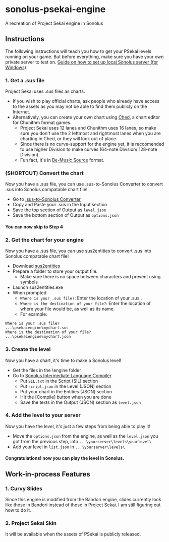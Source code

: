 # sonolus-psekai-engine
A recreation of Project Sekai engine in Sonolus

## Instructions
The following instructions will teach you how to get your PSekai levels running on your game. But before everything, make sure you have your own private server to test on. [Guide on how to set up local Sonolus server (for Windows)](https://docs.google.com/document/d/11rMD_wd-oXA6Qtvpk3gn_StZMO-XTMBWA_EVI-ksfXs/edit?usp=sharing)

### 1. Get a .sus file
Project Sekai uses .sus files as charts.
* If you wish to play official charts, ask people who already have access to the assets as you may not be able to find them publicly on the Internet.
* Alternatively, you can create your own chart using [Ched](https://github.com/paralleltree/Ched/releases/tag/v2.6.3.0), a chart editor for Chunithm format games.
  * Project Sekai uses 12 lanes and Chunithm uses 16 lanes, so make sure you don't use the 2 leftmost and rightmost lanes when you are charting in Ched, or they will look out of place.
  * Since there is no curve-support for the engine yet, it is reccomended to use higher Division to make curves (64-note Division/ 128-note Division). 
  * Fun fact, it's in [Be-Music Source](https://en.wikipedia.org/wiki/Be-Music_Source) format.
  
### (SHORTCUT) Convert the chart
Now you have a .sus file, you can use .sus-to-Sonolus Converter to convert .sus into Sonolus compatable chart file!
* Go to [.sus-to-Sonolus Converter](https://miku-yay.netlify.app/)
* Copy and Paste your .sus in the Input section
* Save the top section of Output as `level.json`
* Save the bottom section of Output as `options.json`
#### You can now skip to Step 4

### 2. Get the chart for your engine
Now you have a .sus file, you can use sus2entities to convert .sus into Sonolus compatable chart file!
* Download [sus2entities](https://github.com/LeptailurusServal/sus2entities/releases)
* Prepare a folder to store your output file. 
  * Make sure there is no space between characters and prevent using symbols
* Launch sus2entities.exe
* When prompted
  * `Where is your .sus file?`: Enter the location of your .sus .
  * `Where is the destination of your file?`: Enter the location of where your file would be, as well as its name.
  * For example:
```
Where is your .sus file?
...\psekaiengine\mychart.sus
Where is the destination of your file?
...\psekaiengine\mychart.json
```

### 3. Create the level
Now you have a chart, it's time to make a Sonolus level!
* Get the files in the \engine folder
* Go to [Sonolus Intermediate Language Compiler](https://sonolus.com/developer/compiler/)
  * Put `SIL.txt` in the Script (SIL) section
  * Put `script.json` in the Level (JSON) section
  * Put your chart in the Entities (JSON) section
  * Hit the [Compile] button when you are done
  * Save the texts in the Output (JSON) section as `level.json`
  
### 4. Add the level to your server
Now you have the level, it's just a few steps from being able to play it!
* Move the `options.json` from the engine, as well as the `level.json` you got from the previous step, into `...\yourserver\levels\yourlevel\`
* Add your level in `list.json` in `...\yourserver\levels\`

#### Congratulations! now you can play the level in Sonolus.

## Work-in-process Features
### 1. Curvy Slides
Since this engine is modified from the Bandori engine, slides currently look like those in Bandori instead of those in Project Sekai. I am still figuring out how to do it.
### 2. Project Sekai Skin
It will be available when the assets of PSekai is publicly released.
